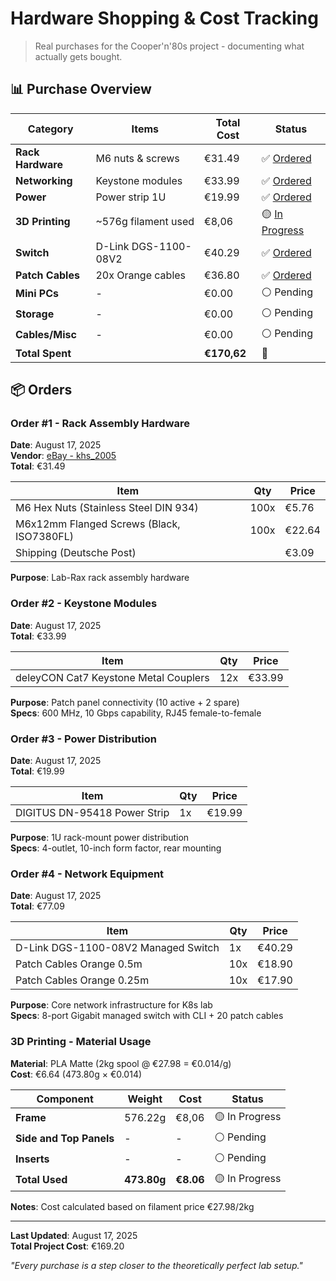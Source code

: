 # Hardware Shopping & Cost Tracking

> Real purchases for the Cooper'n'80s project - documenting what actually gets bought.

## 📊 Purchase Overview

| Category | Items | Total Cost | Status |
|----------|-------|------------|--------|
| **Rack Hardware** | M6 nuts & screws | €31.49 | ✅ [Ordered](#order-1) |
| **Networking** | Keystone modules | €33.99 | ✅ [Ordered](#order-2) |
| **Power** | Power strip 1U | €19.99 | ✅ [Ordered](#order-3) |
| **3D Printing** | ~576g filament used | €8,06 | 🟡 [In Progress](#3d-printing) |
| **Switch** | D-Link DGS-1100-08V2 | €40.29 | ✅ [Ordered](#order-4) |
| **Patch Cables** | 20x Orange cables | €36.80 | ✅ [Ordered](#order-4) |
| **Mini PCs** | - | €0.00 | ⚪ Pending |
| **Storage** | - | €0.00 | ⚪ Pending |
| **Cables/Misc** | - | €0.00 | ⚪ Pending |
| **Total Spent** | | **€170,62** | 🚀 |

## 📦 Orders

### Order #1 - Rack Assembly Hardware
**Date**: August 17, 2025  
**Vendor**: [eBay - khs_2005](https://www.ebay.de/str/khs2005)  
**Total**: €31.49  

| Item | Qty | Price |
|------|-----|-------|
| M6 Hex Nuts (Stainless Steel DIN 934) | 100x | €5.76 |
| M6x12mm Flanged Screws (Black, ISO7380FL) | 100x | €22.64 |
| Shipping (Deutsche Post) | | €3.09 |

**Purpose**: Lab-Rax rack assembly hardware

### Order #2 - Keystone Modules
**Date**: August 17, 2025  
**Total**: €33.99  

| Item | Qty | Price |
|------|-----|-------|
| deleyCON Cat7 Keystone Metal Couplers | 12x | €33.99 |

**Purpose**: Patch panel connectivity (10 active + 2 spare)  
**Specs**: 600 MHz, 10 Gbps capability, RJ45 female-to-female

### Order #3 - Power Distribution
**Date**: August 17, 2025  
**Total**: €19.99  

| Item | Qty | Price |
|------|-----|-------|
| DIGITUS DN-95418 Power Strip | 1x | €19.99 |

**Purpose**: 1U rack-mount power distribution  
**Specs**: 4-outlet, 10-inch form factor, rear mounting

### Order #4 - Network Equipment
**Date**: August 17, 2025  
**Total**: €77.09  

| Item | Qty | Price |
|------|-----|-------|
| D-Link DGS-1100-08V2 Managed Switch | 1x | €40.29 |
| Patch Cables Orange 0.5m | 10x | €18.90 |
| Patch Cables Orange 0.25m | 10x | €17.90 |

**Purpose**: Core network infrastructure for K8s lab  
**Specs**: 8-port Gigabit managed switch with CLI + 20 patch cables

### 3D Printing - Material Usage

**Material**: PLA Matte (2kg spool @ €27.98 = €0.014/g)  
**Cost**: €6.64 (473.80g × €0.014)

| Component | Weight | Cost | Status |
|-----------|--------|------|--------|
| **Frame** | 576.22g | €8,06 | 🟡 In Progress |
| **Side and Top Panels** | - | - | ⚪ Pending |
| **Inserts** | - | - | ⚪ Pending |
| **Total Used** | **473.80g** | **€8.06** | 🟡 In Progress |

**Notes**: Cost calculated based on filament price €27.98/2kg

---

**Last Updated**: August 17, 2025  
**Total Project Cost**: €169.20

*"Every purchase is a step closer to the theoretically perfect lab setup."*